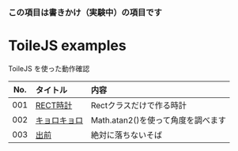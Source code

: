 ### この項目は書きかけ（実験中）の項目です

# ToileJS examples
ToileJS を使った動作確認

|No.|タイトル|内容|
|:--:|:--|:--|
|001|[RECT時計](https://cdn.rawgit.com/TakashiNishimura/ToileJS/master/examples/html/001.html)|Rectクラスだけで作る時計|
|002|[キョロキョロ](https://cdn.rawgit.com/TakashiNishimura/ToileJS/master/examples/html/002.html)|Math.atan2()を使って角度を調べます|
|003|[出前](https://cdn.rawgit.com/TakashiNishimura/ToileJS/master/examples/html/003.html)|絶対に落ちないそば|